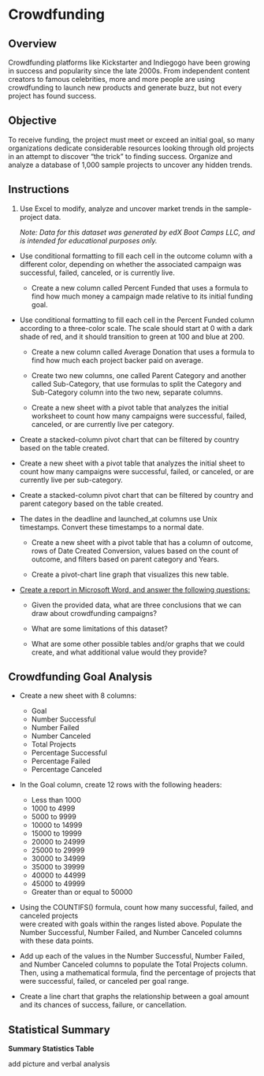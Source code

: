 # Crowdfunding

## Overview

Crowdfunding platforms like Kickstarter and Indiegogo have been growing in success and popularity since the late 2000s. From independent content creators to famous celebrities, more and more people are using crowdfunding to launch new products and generate buzz, but not every project has found success.

## Objective
To receive funding, the project must meet or exceed an initial goal, so many organizations dedicate considerable resources looking through old projects in an attempt to discover “the trick” to finding success. Organize and analyze a database of 1,000 sample projects to uncover any hidden trends.

## Instructions

1. Use Excel to modify, analyze and uncover market trends in the sample-project data.

    _Note:  Data for this dataset was generated by edX Boot Camps LLC, and is intended for        educational purposes only._

  - Use conditional formatting to fill each cell in the outcome column with a different          color, depending on whether the associated campaign was successful, failed, canceled,        or is currently live.

    - Create a new column called Percent Funded that uses a formula to find how much money         a campaign made relative to its initial funding goal.

  - Use conditional formatting to fill each cell in the Percent Funded column according to       a three-color scale. The scale should start at 0 with a dark shade of red, and it            should transition to green at 100 and blue at 200.

    - Create a new column called Average Donation that uses a formula to find how much each        project backer paid on average.

    - Create two new columns, one called Parent Category and another called Sub-Category,          that use formulas to split the Category and Sub-Category column into the two new,            separate columns.

    - Create a new sheet with a pivot table that analyzes the initial worksheet to count           how many campaigns were successful, failed, canceled, or are currently live per              category.

- Create a stacked-column pivot chart that can be filtered by country based on the table       created.

- Create a new sheet with a pivot table that analyzes the initial sheet to count how many 
  campaigns were successful, failed, or canceled, or are currently live per sub-category.

- Create a stacked-column pivot chart that can be filtered by country and parent category      based on the table created.

- The dates in the deadline and launched_at columns use Unix timestamps. Convert these         timestamps to a normal date.

  - Create a new sheet with a pivot table that has a column of outcome, rows of Date             Created Conversion, values based on the count of outcome, and filters based on parent        category and Years.

  - Create a pivot-chart line graph that visualizes this new table.

- [Create a report in Microsoft Word, and answer the following questions:](https://github.com/kgregart/excel-challenge/blob/main/Crowdfunding%20Analysis.pdf)

  - Given the provided data, what are three conclusions that we can draw about crowdfunding      campaigns?

  - What are some limitations of this dataset?

  - What are some other possible tables and/or graphs that we could create, and what             additional value would they provide?

## Crowdfunding Goal Analysis

- Create a new sheet with 8 columns:

    - Goal
    - Number Successful
    - Number Failed
    - Number Canceled
    - Total Projects
    - Percentage Successful
    - Percentage Failed
    - Percentage Canceled

- In the Goal column, create 12 rows with the following headers:

    - Less than 1000
    - 1000 to 4999
    - 5000 to 9999
    - 10000 to 14999
    - 15000 to 19999
    - 20000 to 24999
    - 25000 to 29999
    - 30000 to 34999
    - 35000 to 39999
    - 40000 to 44999
    - 45000 to 49999
    - Greater than or equal to 50000

- Using the COUNTIFS() formula, count how many successful, failed, and canceled projects     
  were created with goals within the ranges listed above. Populate the Number Successful,      Number Failed, and Number Canceled columns with these data points.

- Add up each of the values in the Number Successful, Number Failed, and Number Canceled       columns to populate the Total Projects column. Then, using a mathematical formula, find      the percentage of projects that were successful, failed, or canceled per goal range.

- Create a line chart that graphs the relationship between a goal amount and its chances of    success, failure, or cancellation.

## Statistical Summary

__Summary Statistics Table__ 

add picture and verbal analysis
